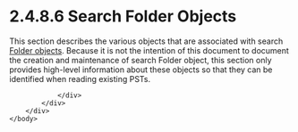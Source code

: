 <html dir="LTR" xmlns:mshelp="http://msdn.microsoft.com/mshelp" xmlns:ddue="http://ddue.schemas.microsoft.com/authoring/2003/5" xmlns:xlink="http://www.w3.org/1999/xlink" xmlns:tool="http://www.microsoft.com/tooltip">
    <head>
        <meta http-equiv="Content-Type" content="text/html; CHARSET=utf-8"></meta>
        <meta name="save" content="history"></meta>
        <title>2.4.8.6 Search Folder Objects</title>
        <xml>
            <mshelp:toctitle title="2.4.8.6 Search Folder Objects"></mshelp:toctitle>
            <mshelp:rltitle title="[MS-PST]: Search Folder Objects"></mshelp:rltitle>
            <mshelp:keyword index="A" term="4431f207-ef3e-4ce1-aa41-d9ac4a44f69f"></mshelp:keyword>
            <mshelp:attr name="DCSext.ContentType" value="open specification"></mshelp:attr>
            <mshelp:attr name="AssetID" value="4431f207-ef3e-4ce1-aa41-d9ac4a44f69f"></mshelp:attr>
            <mshelp:attr name="TopicType" value="kbRef"></mshelp:attr>
            <mshelp:attr name="DCSext.Title" value="[MS-PST]: Search Folder Objects" />
        </xml>
    </head>
    <body>
        <div id="header">
            <h1 class="heading">2.4.8.6 Search Folder Objects</h1>
        </div>
        <div id="mainSection">
            <div id="mainBody">
                <div id="allHistory" class="saveHistory"></div>
                <div id="sectionSection0" class="section" name="collapseableSection">
                    

<p>This section describes the various objects that are
associated with search <a href="08220cc9-69b1-4072-a2e7-2a0ff201d505.htm#gt_0682daa7-c1b8-419b-8a32-6048833d0b72">Folder
objects</a>. Because it is not the intention of this document to document the
creation and maintenance of search Folder object, this section only provides
high-level information about these objects so that they can be identified when
reading existing PSTs.</p>


                </div>
            </div>
        </div>
    </body>
</html>